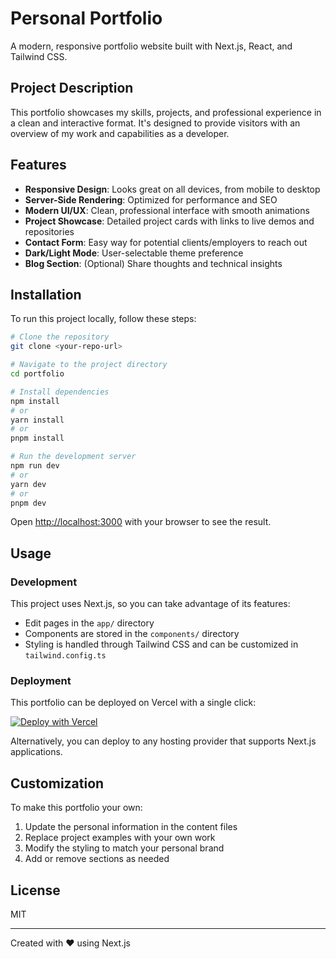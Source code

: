 # Personal Portfolio

A modern, responsive portfolio website built with Next.js, React, and Tailwind CSS.

## Project Description

This portfolio showcases my skills, projects, and professional experience in a clean and interactive format. It's designed to provide visitors with an overview of my work and capabilities as a developer.

## Features

- **Responsive Design**: Looks great on all devices, from mobile to desktop
- **Server-Side Rendering**: Optimized for performance and SEO
- **Modern UI/UX**: Clean, professional interface with smooth animations
- **Project Showcase**: Detailed project cards with links to live demos and repositories
- **Contact Form**: Easy way for potential clients/employers to reach out
- **Dark/Light Mode**: User-selectable theme preference
- **Blog Section**: (Optional) Share thoughts and technical insights

## Installation

To run this project locally, follow these steps:

```bash
# Clone the repository
git clone <your-repo-url>

# Navigate to the project directory
cd portfolio

# Install dependencies
npm install
# or
yarn install
# or
pnpm install

# Run the development server
npm run dev
# or
yarn dev
# or
pnpm dev
```

Open [http://localhost:3000](http://localhost:3000) with your browser to see the result.

## Usage

### Development

This project uses Next.js, so you can take advantage of its features:

- Edit pages in the `app/` directory
- Components are stored in the `components/` directory
- Styling is handled through Tailwind CSS and can be customized in `tailwind.config.ts`

### Deployment

This portfolio can be deployed on Vercel with a single click:

[![Deploy with Vercel](https://vercel.com/button)](https://vercel.com/new/clone?repository-url=https://github.com/yourusername/portfolio)

Alternatively, you can deploy to any hosting provider that supports Next.js applications.

## Customization

To make this portfolio your own:

1. Update the personal information in the content files
2. Replace project examples with your own work
3. Modify the styling to match your personal brand
4. Add or remove sections as needed

## License

MIT

---

Created with ❤️ using Next.js

